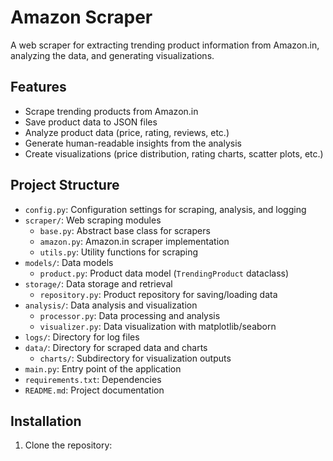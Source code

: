 # Amazon Scraper

A web scraper for extracting trending product information from Amazon.in, analyzing the data, and generating visualizations.

## Features

- Scrape trending products from Amazon.in
- Save product data to JSON files
- Analyze product data (price, rating, reviews, etc.)
- Generate human-readable insights from the analysis
- Create visualizations (price distribution, rating charts, scatter plots, etc.)

## Project Structure

- `config.py`: Configuration settings for scraping, analysis, and logging
- `scraper/`: Web scraping modules
  - `base.py`: Abstract base class for scrapers
  - `amazon.py`: Amazon.in scraper implementation
  - `utils.py`: Utility functions for scraping
- `models/`: Data models
  - `product.py`: Product data model (`TrendingProduct` dataclass)
- `storage/`: Data storage and retrieval
  - `repository.py`: Product repository for saving/loading data
- `analysis/`: Data analysis and visualization
  - `processor.py`: Data processing and analysis
  - `visualizer.py`: Data visualization with matplotlib/seaborn
- `logs/`: Directory for log files
- `data/`: Directory for scraped data and charts
  - `charts/`: Subdirectory for visualization outputs
- `main.py`: Entry point of the application
- `requirements.txt`: Dependencies
- `README.md`: Project documentation

## Installation

1. Clone the repository: